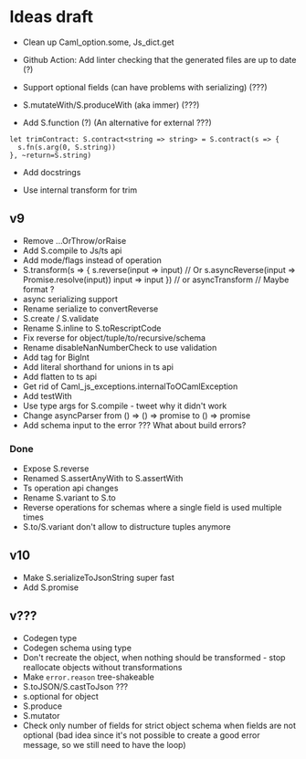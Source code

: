 # Ideas draft

- Clean up Caml_option.some, Js_dict.get

- Github Action: Add linter checking that the generated files are up to date (?)

- Support optional fields (can have problems with serializing) (???)

- S.mutateWith/S.produceWith (aka immer) (???)

- Add S.function (?) (An alternative for external ???)

```
let trimContract: S.contract<string => string> = S.contract(s => {
  s.fn(s.arg(0, S.string))
}, ~return=S.string)
```

- Add docstrings

- Use internal transform for trim

## v9

- Remove ...OrThrow/orRaise
- Add S.compile to Js/ts api
- Add mode/flags instead of operation
- S.transform(s => {
  s.reverse(input => input) // Or s.asyncReverse(input => Promise.resolve(input))
  input => input
  }) // or asyncTransform // Maybe format ?
- async serializing support
- Rename serialize to convertReverse
- S.create / S.validate
- Rename S.inline to S.toRescriptCode
- Fix reverse for object/tuple/to/recursive/schema
- Rename disableNanNumberCheck to use validation
- Add tag for BigInt
- Add literal shorthand for unions in ts api
- Add flatten to ts api
- Get rid of Caml_js_exceptions.internalToOCamlException
- Add testWith
- Use type args for S.compile - tweet why it didn't work
- Change asyncParser from () => () => promise to () => promise
- Add schema input to the error ??? What about build errors?

### Done

- Expose S.reverse
- Renamed S.assertAnyWith to S.assertWith
- Ts operation api changes
- Rename S.variant to S.to
- Reverse operations for schemas where a single field is used multiple times
- S.to/S.variant don't allow to distructure tuples anymore

## v10

- Make S.serializeToJsonString super fast
- Add S.promise

## v???

- Codegen type
- Codegen schema using type
- Don't recreate the object, when nothing should be transformed - stop reallocate objects without transformations
- Make `error.reason` tree-shakeable
- S.toJSON/S.castToJson ???
- s.optional for object
- S.produce
- S.mutator
- Check only number of fields for strict object schema when fields are not optional (bad idea since it's not possible to create a good error message, so we still need to have the loop)
